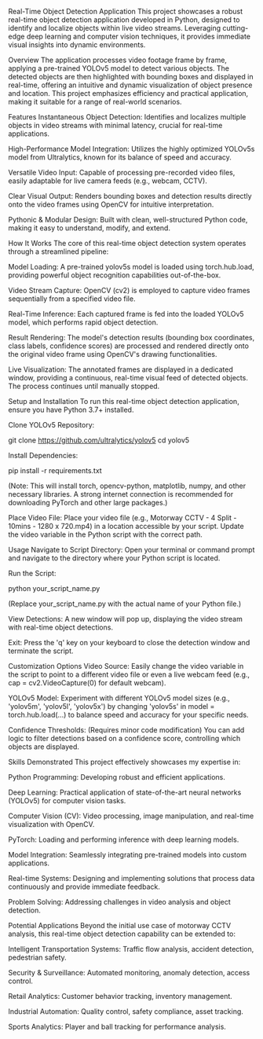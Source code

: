 Real-Time Object Detection Application
This project showcases a robust real-time object detection application developed in Python, designed to identify and localize objects within live video streams. Leveraging cutting-edge deep learning and computer vision techniques, it provides immediate visual insights into dynamic environments.

Overview
The application processes video footage frame by frame, applying a pre-trained YOLOv5 model to detect various objects. The detected objects are then highlighted with bounding boxes and displayed in real-time, offering an intuitive and dynamic visualization of object presence and location. This project emphasizes efficiency and practical application, making it suitable for a range of real-world scenarios.

Features
Instantaneous Object Detection: Identifies and localizes multiple objects in video streams with minimal latency, crucial for real-time applications.

High-Performance Model Integration: Utilizes the highly optimized YOLOv5s model from Ultralytics, known for its balance of speed and accuracy.

Versatile Video Input: Capable of processing pre-recorded video files, easily adaptable for live camera feeds (e.g., webcam, CCTV).

Clear Visual Output: Renders bounding boxes and detection results directly onto the video frames using OpenCV for intuitive interpretation.

Pythonic & Modular Design: Built with clean, well-structured Python code, making it easy to understand, modify, and extend.

How It Works
The core of this real-time object detection system operates through a streamlined pipeline:

Model Loading: A pre-trained yolov5s model is loaded using torch.hub.load, providing powerful object recognition capabilities out-of-the-box.

Video Stream Capture: OpenCV (cv2) is employed to capture video frames sequentially from a specified video file.

Real-Time Inference: Each captured frame is fed into the loaded YOLOv5 model, which performs rapid object detection.

Result Rendering: The model's detection results (bounding box coordinates, class labels, confidence scores) are processed and rendered directly onto the original video frame using OpenCV's drawing functionalities.

Live Visualization: The annotated frames are displayed in a dedicated window, providing a continuous, real-time visual feed of detected objects. The process continues until manually stopped.

Setup and Installation
To run this real-time object detection application, ensure you have Python 3.7+ installed.

Clone YOLOv5 Repository:

git clone https://github.com/ultralytics/yolov5
cd yolov5

Install Dependencies:

pip install -r requirements.txt

(Note: This will install torch, opencv-python, matplotlib, numpy, and other necessary libraries. A strong internet connection is recommended for downloading PyTorch and other large packages.)

Place Video File:
Place your video file (e.g., Motorway CCTV - 4 Split - 10mins - 1280 x 720.mp4) in a location accessible by your script. Update the video variable in the Python script with the correct path.

Usage
Navigate to Script Directory: Open your terminal or command prompt and navigate to the directory where your Python script is located.

Run the Script:

python your_script_name.py

(Replace your_script_name.py with the actual name of your Python file.)

View Detections: A new window will pop up, displaying the video stream with real-time object detections.

Exit: Press the 'q' key on your keyboard to close the detection window and terminate the script.

Customization Options
Video Source: Easily change the video variable in the script to point to a different video file or even a live webcam feed (e.g., cap = cv2.VideoCapture(0) for default webcam).

YOLOv5 Model: Experiment with different YOLOv5 model sizes (e.g., 'yolov5m', 'yolov5l', 'yolov5x') by changing 'yolov5s' in model = torch.hub.load(...) to balance speed and accuracy for your specific needs.

Confidence Thresholds: (Requires minor code modification) You can add logic to filter detections based on a confidence score, controlling which objects are displayed.

Skills Demonstrated
This project effectively showcases my expertise in:

Python Programming: Developing robust and efficient applications.

Deep Learning: Practical application of state-of-the-art neural networks (YOLOv5) for computer vision tasks.

Computer Vision (CV): Video processing, image manipulation, and real-time visualization with OpenCV.

PyTorch: Loading and performing inference with deep learning models.

Model Integration: Seamlessly integrating pre-trained models into custom applications.

Real-time Systems: Designing and implementing solutions that process data continuously and provide immediate feedback.

Problem Solving: Addressing challenges in video analysis and object detection.

Potential Applications
Beyond the initial use case of motorway CCTV analysis, this real-time object detection capability can be extended to:

Intelligent Transportation Systems: Traffic flow analysis, accident detection, pedestrian safety.

Security & Surveillance: Automated monitoring, anomaly detection, access control.

Retail Analytics: Customer behavior tracking, inventory management.

Industrial Automation: Quality control, safety compliance, asset tracking.

Sports Analytics: Player and ball tracking for performance analysis.

